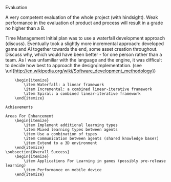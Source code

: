 Evaluation

A very competent evaluation of the whole project (with hindsight). Weak performance in the evaluation of product and process will result in a grade no higher than a B.

Time Management
Initial plan was to use a waterfall development approach (discuss). Eventually took a slightly more incremental approach: developed game and AI together towards the end, some asset creation throughout. Discuss why, which would have been better - for one person rather than a team. As I was unfamiliar with the language and the engine, it was difficult to decide how best to approach the design/implementation. (see \url{http://en.wikipedia.org/wiki/Software_development_methodology})
		
		\begin{itemize}
			\item Waterfall: a linear framework
			\item Incremental: a combined linear-iterative framework
			\item Spiral: a combined linear-iterative framework
		\end{itemize}
		
	Achievements

	Areas For Enhancement
		\begin{itemize}
			\item Implement additional learning types
			\item Mixed learning types between agents
			\item Use a combination of types
			\item Communication between agents (shared knowledge base?)
			\item Extend to a 3D environment
		\end{itemize}
	\subsection{Overall Success}
		\begin{itemize}
			\item Applications For Learning in games (possibly pre-release learning)
			\item Performance on mobile device
		\end{itemize}